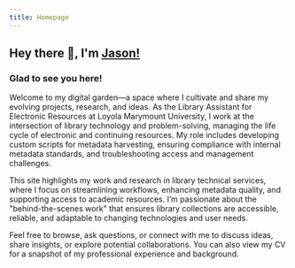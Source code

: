 ```yaml
---
title: Homepage
---
```


## Hey there 👋, I'm [Jason!](https://github.com/CompareTheo/)
### Glad to see you here!

Welcome to my digital garden—a space where I cultivate and share my evolving projects, research, and ideas. As the Library Assistant for Electronic Resources at Loyola Marymount University, I work at the intersection of library technology and problem-solving, managing the life cycle of electronic and continuing resources. My role includes developing custom scripts for metadata harvesting, ensuring compliance with internal metadata standards, and troubleshooting access and management challenges.

This site highlights my work and research in library technical services, where I focus on streamlining workflows, enhancing metadata quality, and supporting access to academic resources. I’m passionate about the "behind-the-scenes work" that ensures library collections are accessible, reliable, and adaptable to changing technologies and user needs.

Feel free to browse, ask questions, or connect with me to discuss ideas, share insights, or explore potential collaborations. You can also view my CV for a snapshot of my professional experience and background.
